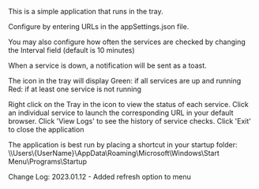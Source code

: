 This is a simple application that runs in the tray.

Configure by entering URLs in the appSettings.json file.

You may also configure how often the services are checked by changing the Interval field (default is 10 minutes)

When a service is down, a notification will be sent as a toast.

The icon in the tray will display
  Green: if all services are up and running
    Red: if at least one service is not running

Right click on the Tray in the icon to view the status of each service.
    Click an individual service to launch the corresponding URL in your default browser.
    Click 'View Logs' to see the history of service checks.
    Click 'Exit' to close the application


The application is best run by placing a shortcut in your startup folder:
    \\\\Users\\{UserName}\AppData\Roaming\Microsoft\Windows\Start Menu\Programs\Startup


Change Log:
2023.01.12 - Added refresh option to menu